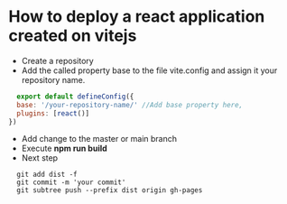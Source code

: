# How to deploy a react application created on vitejs

- Create a repository
- Add the called property base to the file vite.config and assign it your repository name.
 
``` javascript
  export default defineConfig({
  base: '/your-repository-name/' //Add base property here,
  plugins: [react()]
})

```
- Add change to the master or main branch
- Execute **npm run build**
- Next step
``` console
  git add dist -f
  git commit -m 'your commit'
  git subtree push --prefix dist origin gh-pages

```
